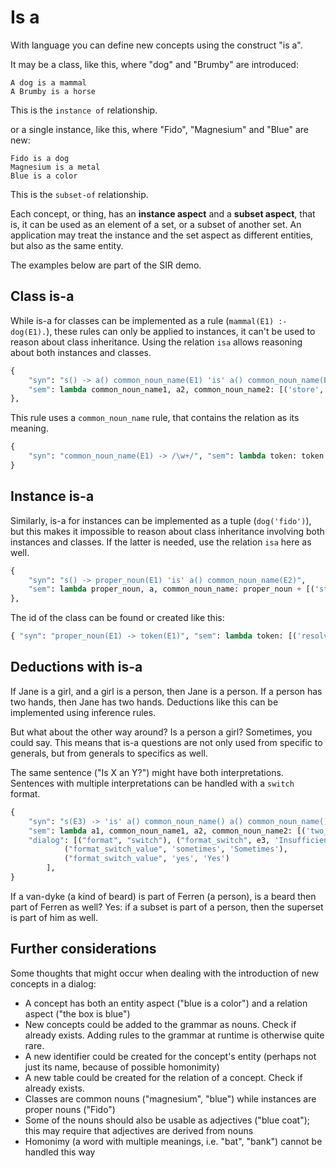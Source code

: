 # Is a

With language you can define new concepts using the construct "is a".

It may be a class, like this, where "dog" and "Brumby" are introduced:

    A dog is a mammal
    A Brumby is a horse

This is the `instance of` relationship.

or a single instance, like this, where "Fido", "Magnesium" and "Blue" are new:

    Fido is a dog
    Magnesium is a metal
    Blue is a color

This is the `subset-of` relationship.

Each concept, or thing, has an **instance aspect** and a **subset aspect**, that is, it can be used as an element of a set, or a subset of another set. An application may treat the instance and the set aspect as different entities, but also as the same entity.

The examples below are part of the SIR demo.

## Class is-a

While is-a for classes can be implemented as a rule (`mammal(E1) :- dog(E1).`), these rules can only be applied to instances, it can't be used to reason about class inheritance. Using the relation `isa` allows reasoning about both instances and classes.

~~~python
{
    "syn": "s() -> a() common_noun_name(E1) 'is' a() common_noun_name(E2)",
    "sem": lambda common_noun_name1, a2, common_noun_name2: [('store', [('isa', common_noun_name1, common_noun_name2)])],
},
~~~

This rule uses a `common_noun_name` rule, that contains the relation as its meaning.

~~~python
{
    "syn": "common_noun_name(E1) -> /\w+/", "sem": lambda token: token
}
~~~

## Instance is-a

Similarly, is-a for instances can be implemented as a tuple (`dog('fido')`), but this makes it impossible to reason about class inheritance involving both instances and classes. If the latter is needed, use the relation `isa` here as well.

~~~python
{
    "syn": "s() -> proper_noun(E1) 'is' a() common_noun_name(E2)",
    "sem": lambda proper_noun, a, common_noun_name: proper_noun + [('store', [('isa', E1, common_noun_name)])]
},
~~~

The id of the class can be found or created like this:

~~~python
{ "syn": "proper_noun(E1) -> token(E1)", "sem": lambda token: [('resolve_name', token, E1)] },
~~~

## Deductions with is-a

If Jane is a girl, and a girl is a person, then Jane is a person. If a person has two hands, then Jane has two hands. Deductions like this can be implemented using inference rules.

But what about the other way around? Is a person a girl? Sometimes, you could say. This means that is-a questions are not only used from specific to generals, but from generals to specifics as well.

The same sentence ("Is X an Y?") might have both interpretations. Sentences with multiple interpretations can be handled with a `switch` format.

~~~python
{
    "syn": "s(E3) -> 'is' a() common_noun_name() a() common_noun_name()~'?'",
    "sem": lambda a1, common_noun_name1, a2, common_noun_name2: [('two_way_instance_of', common_noun_name1, common_noun_name2, E3)],
    "dialog": [("format", "switch"), ("format_switch", e3, 'Insufficient information'),
            ("format_switch_value", 'sometimes', 'Sometimes'),
            ("format_switch_value", 'yes', 'Yes')
        ],
}
~~~

If a van-dyke (a kind of beard) is part of Ferren (a person), is a beard then part of Ferren as well? Yes: if a subset is part of a person, then the superset is part of him as well.

## Further considerations

Some thoughts that might occur when dealing with the introduction of new concepts in a dialog:

* A concept has both an entity aspect ("blue is a color") and a relation aspect ("the box is blue")
* New concepts could be added to the grammar as nouns. Check if already exists. Adding rules to the grammar at runtime is otherwise quite rare.
* A new identifier could be created for the concept's entity (perhaps not just its name, because of possible homonimity)
* A new table could be created for the relation of a concept. Check if already exists.
* Classes are common nouns ("magnesium", "blue") while instances are proper nouns ("Fido")
* Some of the nouns should also be usable as adjectives ("blue coat"); this may require that adjectives are derived from nouns
* Homonimy (a word with multiple meanings, i.e. "bat", "bank") cannot be handled this way

